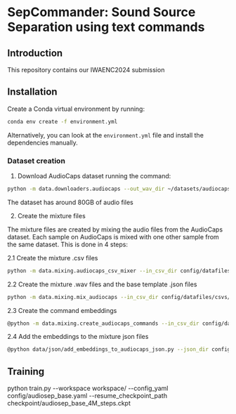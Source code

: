 # SepCommander: Sound Source Separation using text commands

## Introduction
This repository contains our IWAENC2024 submission

## Installation
Create a Conda virtual environment by running:
```bash
conda env create -f environment.yml
```

Alternatively, you can look at the `environment.yml` file and install the dependencies manually.

### Dataset creation

1. Download AudioCaps dataset running the command:
```bash
python -m data.downloaders.audiocaps --out_wav_dir ~/datasets/audiocaps --out_csv_dir ~/config/datafiles/csvs
```

The dataset has around 80GB of audio files

2. Create the mixture files

The mixture files are created by mixing the audio files from the AudioCaps dataset. Each sample on AudioCaps is mixed with one other sample from the same dataset. This is done in 4 steps:

2.1 Create the mixture .csv files
```bash
python -m data.mixing.audiocaps_csv_mixer --in_csv_dir config/datafiles/csvs --out_csv_dir config/datafiles/csvs
```

2.2 Create the mixture .wav files and the base template .json files
```bash
python -m data.mixing.mix_audiocaps --in_csv_dir config/datafiles/csvs/ --out_json_dir config/datafiles/ --in_wav_dir ~/datasets/audiocaps/ --out_wav_dir ~/datasets/audiocaps/mix
```

2.3 Create the command embeddings
```bash
@python -m data.mixing.create_audiocaps_commands --in_csv_dir config/datafiles/csvs --out_dir ~/datasets/audiocaps/embeddings
```

2.4 Add the embeddings to the mixture json files
```bash
@python data/json/add_embeddings_to_audiocaps_json.py --json_dir config/datafiles/ --embed_dir ~/datasets/audiocaps/embeddings
```

## Training
python train.py --workspace workspace/ --config_yaml config/audiosep_base.yaml --resume_checkpoint_path checkpoint/audiosep_base_4M_steps.ckpt
